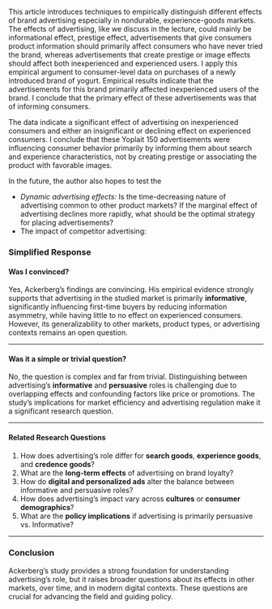 This article introduces techniques to empirically distinguish different effects of brand advertising especially in nondurable, experience-goods markets. The effects of advertising, like we discuss in the lecture, could mainly be informational effect, prestige effect, advertisements that give consumers product information should primarily affect consumers who have never tried the brand, whereas advertisements that create prestige or image effects should affect both inexperienced and experienced users. I apply this empirical argument to consumer-level data on purchases of a newly introduced brand of yogurt. Empirical results indicate that the advertisements for this brand primarily affected inexperienced users of the brand. I conclude that the primary effect of these  advertisements was that of informing consumers.


The data indicate a significant effect of advertising on inexperienced consumers and either an insignificant or declining effect on experienced consumers. I conclude that these Yoplait 150 advertisements were influencing consumer behavior primarily by informing them about search and experience characteristics, not by creating prestige or associating  the product with favorable images.

In the future, the author also hopes to test the 

- *Dynamic advertising effects:* Is the time-decreasing nature of advertising common to other product markets? If the marginal effect of advertising declines more rapidly, what should be the optimal strategy for placing advertisements?
- The impact of competitor advertising:


### **Simplified Response**

#### **Was I convinced?**  
Yes, Ackerberg’s findings are convincing. His empirical evidence strongly supports that advertising in the studied market is primarily **informative**, significantly influencing first-time buyers by reducing information asymmetry, while having little to no effect on experienced consumers. However, its generalizability to other markets, product types, or advertising contexts remains an open question.

---

#### **Was it a simple or trivial question?**  
No, the question is complex and far from trivial. Distinguishing between advertising’s **informative** and **persuasive** roles is challenging due to overlapping effects and confounding factors like price or promotions. The study’s implications for market efficiency and advertising regulation make it a significant research question.

---

#### **Related Research Questions**  
1. How does advertising’s role differ for **search goods**, **experience goods**, and **credence goods**?  
2. What are the **long-term effects** of advertising on brand loyalty?  
3. How do **digital and personalized ads** alter the balance between informative and persuasive roles?  
4. How does advertising’s impact vary across **cultures** or **consumer demographics**?  
5. What are the **policy implications** if advertising is primarily persuasive vs. Informative?

---

### **Conclusion**  
Ackerberg’s study provides a strong foundation for understanding advertising’s role, but it raises broader questions about its effects in other markets, over time, and in modern digital contexts. These questions are crucial for advancing the field and guiding policy.